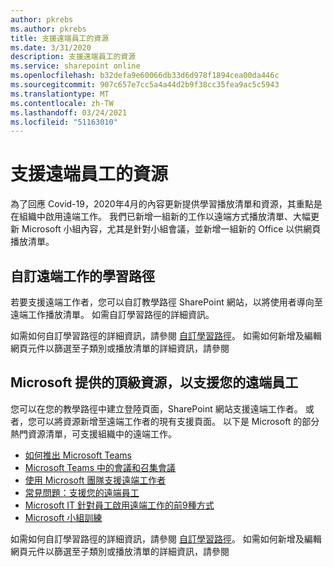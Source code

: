 ```yaml
---
author: pkrebs
ms.author: pkrebs
title: 支援遠端員工的資源
ms.date: 3/31/2020
description: 支援遠端員工的資源
ms.service: sharepoint online
ms.openlocfilehash: b32defa9e60066db33d6d978f1894cea00da446c
ms.sourcegitcommit: 907c657e7cc5a4a44d2b9f38cc35fea9ac5c5943
ms.translationtype: MT
ms.contentlocale: zh-TW
ms.lasthandoff: 03/24/2021
ms.locfileid: "51163010"
---
```

# <a name="resources-for-supporting-your-remote-workforce"></a>支援遠端員工的資源
為了回應 Covid-19，2020年4月的內容更新提供學習播放清單和資源，其重點是在組織中啟用遠端工作。 我們已新增一組新的工作以遠端方式播放清單、大幅更新 Microsoft 小組內容，尤其是針對小組會議，並新增一組新的 Office 以供網頁播放清單。 

## <a name="customize-learning-pathways-for-remote-work"></a>自訂遠端工作的學習路徑
若要支援遠端工作者，您可以自訂教學路徑 SharePoint 網站，以將使用者導向至遠端工作播放清單。 如需自訂學習路徑的詳細資訊。

如需如何自訂學習路徑的詳細資訊，請參閱 [自訂學習路徑](custom_overview.md)。 如需如何新增及編輯網頁元件以篩選至子類別或播放清單的詳細資訊，請參閱 

## <a name="top-resources-from-microsoft-for-supporting-your-remote-workforce"></a>Microsoft 提供的頂級資源，以支援您的遠端員工
您可以在您的教學路徑中建立登陸頁面，SharePoint 網站支援遠端工作者。 或者，您可以將資源新增至遠端工作者的現有支援頁面。 以下是 Microsoft 的部分熱門資源清單，可支援組織中的遠端工作。 
- [如何推出 Microsoft Teams](/microsoftteams/how-to-roll-out-teams)
- [Microsoft Teams 中的會議和召集會議](/microsoftteams/deploy-meetings-microsoft-teams-landing-page)
- [使用 Microsoft 團隊支援遠端工作者](/microsoftteams/support-remote-work-with-teams)
- [常見問題：支援您的遠端員工](/microsoftteams/faq-support-remote-workforce)
- [Microsoft IT 針對員工啟用遠端工作的前9種方式](https://www.microsoft.com/microsoft-365/blog/2020/03/12/top-9-ways-microsoft-it-enabling-remote-work-employees/)
- [Microsoft 小組訓練](/microsoftteams/training-microsoft-teams-landing-page)


如需如何自訂學習路徑的詳細資訊，請參閱 [自訂學習路徑](custom_overview.md)。 如需如何新增及編輯網頁元件以篩選至子類別或播放清單的詳細資訊，請參閱 


